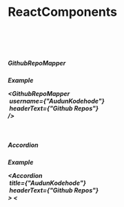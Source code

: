 <h1>ReactComponents<h1>

<br>
<h5>GithubRepoMapper<h5>
<h7>Example<h7>
<p>
  &lt;GithubRepoMapper<br />
  &nbsp;username={"AudunKodehode"}<br />
  &nbsp;headerText={"Github Repos"}<br />
  /&gt;
</p>
<br>

<h5>Accordion<h5>
<h7>Example<h7>
<p>
  &lt;Accordion<br />
  &nbsp;title={"AudunKodehode"}<br />
  &nbsp;headerText={"Github Repos"}<br />
  &gt;
  &lt;
</p>
<br>